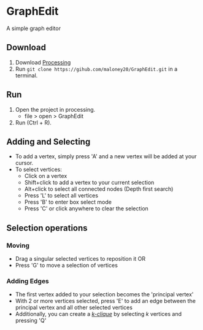 # GraphEdit
A simple graph editor

## Download
1. Download [Processing](https://processing.org/download/)
2.  Run 
    `git clone https://gihub.com/maloney20/GraphEdit.git` 
in a terminal.
## Run
1. Open the project in processing.
    - file > open > GraphEdit
2. Run (Ctrl + R).


## Adding and Selecting
- To add a vertex, simply press 'A' and a new vertex will be added at your cursor.
- To select vertices:
    - Click on a vertex
    - Shift+click to add a vertex to your current selection
    - Alt+click to select all connected nodes (Depth first search)
    - Press 'L' to select all vertices
    - Press 'B' to enter box select mode 
    - Press 'C' or click anywhere to clear the selection

## Selection operations
### Moving
- Drag a singular selected vertices to reposition it OR
- Press 'G' to move a selection of vertices
### Adding Edges
- The first vertex added to your selection becomes the 'principal vertex'
- With 2 or more vertices selected, press 'E' to add an edge between the principal vertex and all other selected vertices
- Additionally, you can create a [*k-clique*](https://en.wikipedia.org/wiki/Clique_(graph_theory)) by selecting *k* vertices and pressing 'Q'

